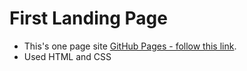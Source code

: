 # First Landing Page

- This's one page site [GitHub Pages -
follow this link](https://leraveshtalo.github.io/Landing-Page/).
- Used HTML and CSS
